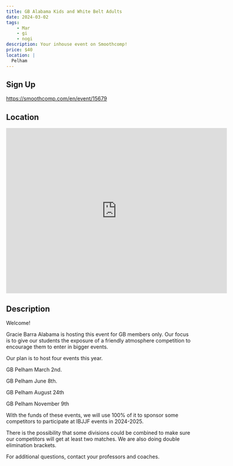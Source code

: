 ```yaml
---
title: GB Alabama Kids and White Belt Adults
date: 2024-03-02
tags:
    - Mar
    - gi 
    - nogi 
description: Your inhouse event on Smoothcomp!
price: $40
location: |
  Pelham
---
```

## Sign Up
https://smoothcomp.com/en/event/15679

## Location
<iframe src="https://www.google.com/maps/embed?pb=!1m18!1m12!1m3!1d12345.6789!2d-86.7939515!3d33.3353294!2m3!1f0!2f0!3f0!3m2!1i1024!2i768!4f13.1!3m3!1m2!1s0x0%3A0x0!2z33.3353294!5e0!3m2!1sen!2sus!4v1234567890" width="600" height="450" style="border:0;" allowfullscreen="" loading="lazy"></iframe>

## Description
Welcome!


Gracie Barra Alabama is hosting this event for GB members only. Our focus is to give our students the exposure of a friendly atmosphere competition to encourage them to enter in bigger events. 


Our plan is to host four events this year.


GB Pelham March 2nd.


GB Pelham June 8th.


GB Pelham August 24th


GB Pelham November 9th


With the funds of these events, we will use 100% of it to sponsor some competitors to participate at IBJJF events in 2024-2025.


There is the possibility that some divisions could be combined to make sure our competitors will get at least two matches. We are also doing double elimination brackets.


For additional questions, contact your professors and coaches.